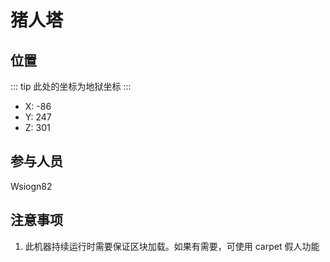 # 猪人塔

## 位置

::: tip
此处的坐标为地狱坐标
:::

- X: -86
- Y: 247
- Z: 301

## 参与人员

Wsiogn82

## 注意事项

1. 此机器持续运行时需要保证区块加载。如果有需要，可使用 carpet 假人功能
